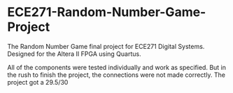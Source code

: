 # ECE271-Random-Number-Game-Project
The Random Number Game final project for ECE271 Digital Systems. Designed for the Altera II FPGA using Quartus.

All of the components were tested individually and work as specified. But in the rush to finish the project, the connections were not made correctly. The project got a 29.5/30
